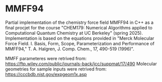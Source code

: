 # MMFF94
Partial implementation of the chemistry force field MMFF94 in C++ as a final procjet for the course "CHEM179: Numerical Algorithms applied to Computational Quantum Chemistry at UC Berkeley" (spring 2025). Implementation is based on the equations provided in "Merck Molecular Force Field. I. Basis, Form, Scope, Parameterization and Performance of MMFF94," T. A. Halgren, J. Comp. Chem., 17, 490-519 (1996)". 

MMFF parameteres were retrived from: https://ftp.wiley.com/public/journals-back/jcc/suppmat/17/490
Molecular geometries for sample inputs were retrived from: https://cccbdb.nist.gov/expgeom1x.asp
